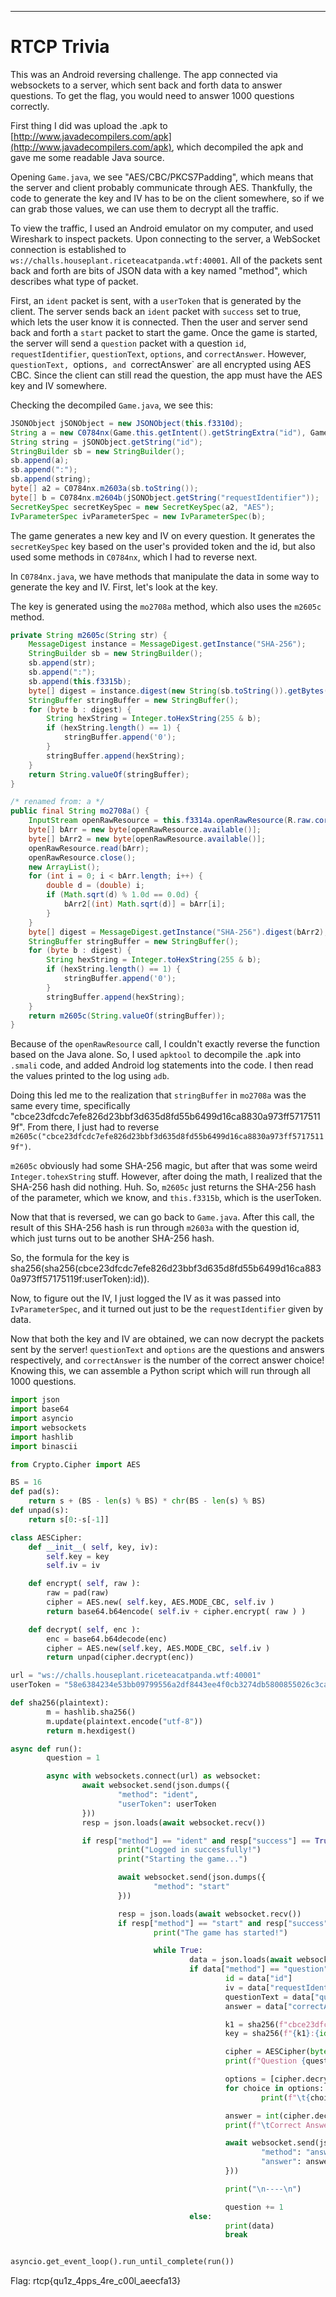 


---

# RTCP Trivia

This was an Android reversing challenge. The app connected via websockets to a server, which sent back and forth data to answer questions. To get the flag, you would need to answer 1000 questions correctly.

First thing I did was upload the .apk to [http://www.javadecompilers.com/apk](http://www.javadecompilers.com/apk), which decompiled the apk and gave me some readable Java source.

Opening `Game.java`, we see "AES/CBC/PKCS7Padding", which means that the server and client probably communicate through AES. Thankfully, the code to generate the key and IV has to be on the client somewhere, so if we can grab those values, we can use them to decrypt all the traffic.

To view the traffic, I used an Android emulator on my computer, and used Wireshark to inspect packets. Upon connecting to the server, a WebSocket connection is established to `ws://challs.houseplant.riceteacatpanda.wtf:40001`. All of the packets sent back and forth are bits of JSON data with a key named "method", which describes what type of packet.

First, an `ident` packet is sent, with a `userToken` that is generated by the client. The server sends back an `ident` packet with `success` set to true, which lets the user know it is connected. Then the user and server send back and forth a `start` packet to start the game. Once the game is started, the server will send a `question` packet with a question `id`, `requestIdentifier`, `questionText`, `options`, and `correctAnswer`. However, `questionText, `options`, and `correctAnswer` are all encrypted using AES CBC. Since the client can still read the question, the app must have the AES key and IV somewhere.

Checking the decompiled `Game.java`, we see this:
```java
JSONObject jSONObject = new JSONObject(this.f3310d);
String a = new C0784nx(Game.this.getIntent().getStringExtra("id"), Game.this.getResources()).mo2708a();
String string = jSONObject.getString("id");
StringBuilder sb = new StringBuilder();
sb.append(a);
sb.append(":");
sb.append(string);
byte[] a2 = C0784nx.m2603a(sb.toString());
byte[] b = C0784nx.m2604b(jSONObject.getString("requestIdentifier"));
SecretKeySpec secretKeySpec = new SecretKeySpec(a2, "AES");
IvParameterSpec ivParameterSpec = new IvParameterSpec(b);
``` 

The game generates a new key and IV on every question. It generates the `secretKeySpec` key based on the user's provided token and the id, but also used some methods in `C0784nx`, which I had to reverse next.

In `C0784nx.java`, we have methods that manipulate the data in some way to generate the key and IV. First, let's look at the key.

The key is generated using the `mo2708a` method, which also uses the `m2605c` method.
```java
private String m2605c(String str) {
    MessageDigest instance = MessageDigest.getInstance("SHA-256");
    StringBuilder sb = new StringBuilder();
    sb.append(str);
    sb.append(":");
    sb.append(this.f3315b);
    byte[] digest = instance.digest(new String(sb.toString()).getBytes());
    StringBuffer stringBuffer = new StringBuffer();
    for (byte b : digest) {
        String hexString = Integer.toHexString(255 & b);
        if (hexString.length() == 1) {
            stringBuffer.append('0');
        }
        stringBuffer.append(hexString);
    }
    return String.valueOf(stringBuffer);
}

/* renamed from: a */
public final String mo2708a() {
    InputStream openRawResource = this.f3314a.openRawResource(R.raw.correct);
    byte[] bArr = new byte[openRawResource.available()];
    byte[] bArr2 = new byte[openRawResource.available()];
    openRawResource.read(bArr);
    openRawResource.close();
    new ArrayList();
    for (int i = 0; i < bArr.length; i++) {
        double d = (double) i;
        if (Math.sqrt(d) % 1.0d == 0.0d) {
            bArr2[(int) Math.sqrt(d)] = bArr[i];
        }
    }
    byte[] digest = MessageDigest.getInstance("SHA-256").digest(bArr2);
    StringBuffer stringBuffer = new StringBuffer();
    for (byte b : digest) {
        String hexString = Integer.toHexString(255 & b);
        if (hexString.length() == 1) {
            stringBuffer.append('0');
        }
        stringBuffer.append(hexString);
    }
    return m2605c(String.valueOf(stringBuffer));
}
```

Because of the `openRawResource` call, I couldn't exactly reverse the function based on the Java alone. So, I used `apktool` to decompile the .apk into `.smali` code, and added Android log statements into the code. I then read the values printed to the log using `adb`.

Doing this led me to the realization that `stringBuffer` in `mo2708a` was the same every time, specifically "cbce23dfcdc7efe826d23bbf3d635d8fd55b6499d16ca8830a973ff57175119f". From there, I just had to reverse `m2605c("cbce23dfcdc7efe826d23bbf3d635d8fd55b6499d16ca8830a973ff57175119f")`.

`m2605c` obviously had some SHA-256 magic, but after that was some weird `Integer.tohexString` stuff. However, after doing the math, I realized that the SHA-256 hash did nothing. Huh. So, `m2605c` just returns the SHA-256 hash of the parameter, which we know, and `this.f3315b`, which is the userToken.

Now that that is reversed, we can go back to `Game.java`. After this call, the result of this SHA-256 hash is run through `m2603a` with the question id, which just turns out to be another SHA-256 hash.

So, the formula for the key is sha256(sha256(cbce23dfcdc7efe826d23bbf3d635d8fd55b6499d16ca8830a973ff57175119f:userToken):id)).

Now, to figure out the IV, I just logged the IV as it was passed into `IvParameterSpec`, and it turned out just to be the `requestIdentifier` given by data.

Now that both the key and IV are obtained, we can now decrypt the packets sent by the server! `questionText` and `options` are the questions and answers respectively, and `correctAnswer` is the number of the correct answer choice! Knowing this, we can assemble a Python script which will run through all 1000 questions.

```python
import json
import base64
import asyncio
import websockets
import hashlib
import binascii

from Crypto.Cipher import AES

BS = 16
def pad(s):
    return s + (BS - len(s) % BS) * chr(BS - len(s) % BS)
def unpad(s):
    return s[0:-s[-1]]

class AESCipher:
    def __init__( self, key, iv):
        self.key = key
        self.iv = iv

    def encrypt( self, raw ):
        raw = pad(raw)
        cipher = AES.new( self.key, AES.MODE_CBC, self.iv )
        return base64.b64encode( self.iv + cipher.encrypt( raw ) )

    def decrypt( self, enc ):
        enc = base64.b64decode(enc)
        cipher = AES.new(self.key, AES.MODE_CBC, self.iv )
        return unpad(cipher.decrypt(enc))

url = "ws://challs.houseplant.riceteacatpanda.wtf:40001"
userToken = "58e6384234e53bb09799556a2df8443ee4f0cb3274db5800855026c3ca2d3e4a"

def sha256(plaintext):
        m = hashlib.sha256()
        m.update(plaintext.encode("utf-8"))
        return m.hexdigest()

async def run():
        question = 1

        async with websockets.connect(url) as websocket:
                await websocket.send(json.dumps({
                        "method": "ident",
                        "userToken": userToken
                }))
                resp = json.loads(await websocket.recv())

                if resp["method"] == "ident" and resp["success"] == True:
                        print("Logged in successfully!")
                        print("Starting the game...")

                        await websocket.send(json.dumps({
                                "method": "start"
                        }))

                        resp = json.loads(await websocket.recv())
                        if resp["method"] == "start" and resp["success"] == True:
                                print("The game has started!")

                                while True:
                                        data = json.loads(await websocket.recv())
                                        if data["method"] == "question":
                                                id = data["id"]
                                                iv = data["requestIdentifier"]
                                                questionText = data["questionText"]
                                                answer = data["correctAnswer"]

                                                k1 = sha256(f"cbce23dfcdc7efe826d23bbf3d635d8fd55b6499d16ca8830a973ff57175119f:{userToken}")
                                                key = sha256(f"{k1}:{id}")

                                                cipher = AESCipher(bytes.fromhex(key), bytes.fromhex(iv))
                                                print(f"Question {question}: {cipher.decrypt(questionText).decode('utf-8')}")

                                                options = [cipher.decrypt(o).decode("utf-8") for o in data["options"]]
                                                for choice in options:
                                                        print(f"\t{choice}")

                                                answer = int(cipher.decrypt(answer))
                                                print(f"\tCorrect Answer: {options[answer]}")

                                                await websocket.send(json.dumps({
                                                        "method": "answer",
                                                        "answer": answer
                                                }))

                                                print("\n----\n")

                                                question += 1
                                        else:
                                                print(data)
                                                break


asyncio.get_event_loop().run_until_complete(run())
```

Flag: rtcp{qu1z_4pps_4re_c00l_aeecfa13}